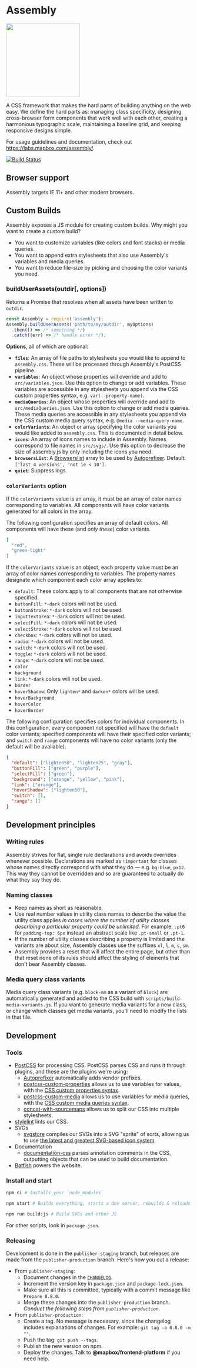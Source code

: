 # Assembly

<img width='200px' src='https://rawgit.com/mapbox/assembly/publisher-staging/assembly-logo.svg?v1'>

A CSS framework that makes the hard parts of building anything on the web easy. We define the hard parts as: managing class specificity, designing cross-browser form components that work well with each other, creating a harmonious typographic scale, maintaining a baseline grid, and keeping responsive designs simple.

For usage guidelines and documentation, check out https://labs.mapbox.com/assembly/.

[![Build Status](https://travis-ci.com/mapbox/assembly.svg?token=FB2dZNVWaGo68KZnwz9M&branch=publisher-staging)](https://travis-ci.com/mapbox/assembly)

## Browser support

Assembly targets IE 11+ and other modern browsers.

## Custom Builds

Assembly exposes a JS module for creating custom builds. Why might you want to create a custom build?

- You want to customize variables (like colors and font stacks) or media queries.
- You want to append extra stylesheets that also use Assembly's variables and media queries.
- You want to reduce file-size by picking and choosing the color variants you need.

### buildUserAssets(outdir[, options])

Returns a Promise that resolves when all assets have been written to `outdir`.

```js
const Assembly = require('assembly');
Assembly.buildUserAssets('path/to/my/outdir', myOptions)
  .then(() => /* something */)
  .catch((err) => /* handle error */);
```

**Options**, all of which are optional:

- **`files`**: An array of file paths to stylesheets you would like to append to `assembly.css`. These will be processed through Assembly's PostCSS pipeline.
- **`variables`**: An object whose properties will override and add to `src/variables.json`. Use this option to change or add variables.
  These variables are accessible in any stylesheets you append via the CSS custom properties syntax, e.g. `var(--property-name)`.
- **`mediaQueries`**: An object whose properties will override and add to `src/mediaQueries.json`. Use this option to change or add media queries.
  These media queries are accessible in any stylesheets you append via the CSS custom media query syntax, e.g. `@media --media-query-name`.
- **`colorVariants`**: An object or array specifying the color variants you would like added to `assembly.css`. This is documented in detail below.
- **`icons`**: An array of icons names to include in Assembly. Names correspond to file names in `src/svgs/`. Use this option to decrease the size of assembly.js by only including the icons you need.
- **`browsersList`**: A [Browserslist](https://github.com/ai/browserslist) array to be used by [Autoprefixer](https://github.com/postcss/autoprefixer). Default: `['last 4 versions', 'not ie < 10']`.
- **`quiet`**: Suppress logs.

### `colorVariants` option

If the `colorVariants` value is an array, it must be an array of color names corresponding to variables. All components will have color variants generated for all colors in the array.

The following configuration specifies an array of default colors. All components will have these (and *only these*) color variants.

```json
[
  "red",
  "green-light"
]
```

If the `colorVariants` value is an object, each property value must be an array of color names corresponding to variables. The property names designate which component each color array applies to:
  - `default`: These colors apply to all components that are not otherwise specified.
  - `buttonFill`: `*-dark` colors will not be used.
  - `buttonStroke`: `*-dark` colors will not be used.
  - `inputTextarea`: `*-dark` colors will not be used.
  - `selectFill`: `*-dark` colors will not be used.
  - `selectStroke`: `*-dark` colors will not be used.
  - `checkbox`: `*-dark` colors will not be used.
  - `radio`: `*-dark` colors will not be used.
  - `switch`: `*-dark` colors will not be used.
  - `toggle`: `*-dark` colors will not be used.
  - `range`: `*-dark` colors will not be used.
  - `color`
  - `background`
  - `link`: `*-dark` colors will not be used.
  - `border`
  - `hoverShadow`: Only `lighten*` and `darken*` colors will be used.
  - `hoverBackground`
  - `hoverColor`
  - `hoverBorder`

The following configuration specifies colors for individual components. In this configuration, every component not specified will have the `default` color variants; specified components will have their specified color variants; and `switch` and `range` components will have no color variants (only the default will be available).

```json
{
  "default": ["lighten50", "lighten25", "gray"],
  "buttonFill": ["green", "purple"],
  "selectFill": ["green"],
  "background": ["orange", "yellow", "pink"],
  "link": ["orange"],
  "hoverShadow": ["lighten50"],
  "switch": [],
  "range": []
}
```

## Development principles

### Writing rules

Assembly strives for flat, single rule declarations and avoids overrides whenever possible. Declarations are marked as `!important` for classes whose names directly correspond with what they do — e.g. `bg-blue`, `px12`. This way they cannot be overridden and so are guaranteed to actually do what they say they do.

### Naming classes

- Keep names as short as reasonable.
- Use real number values in utility class names to describe the value the utility class applies _in cases where the number of utility classes describing a particular property could be unlimited_. For example, `.pt6` for `padding-top: 6px` instead an abstract scale like `.pt-small` or `.pt-1`.
- If the number of utility classes describing a property is limited and the variants are about size, Assembly classes use the suffixes `xl`, `l`, `m`, `s`, `sm`.
- Assembly provides a reset that will affect the entire page, but other than that reset none of its rules should affect the styling of elements that don't bear Assembly classes.

### Media query class variants

Media query class variants (e.g. `block-mm` as a variant of `block`) are automatically generated and added to the CSS build with `scripts/build-media-variants.js`. If you want to generate media variants for a new class, or change which classes get media variants, you'll need to modify the lists in that file.

## Development

### Tools

- [PostCSS](http://postcss.org/) for processing CSS. PostCSS parses CSS and runs it through plugins, and these are the plugins we're using:
  - [Autoprefixer](https://autoprefixer.github.io/) automatically adds vendor prefixes.
  - [postcss-custom-properties](https://github.com/postcss/postcss-custom-properties) allows us to use variables for values, with the [CSS custom properties syntax](https://developer.mozilla.org/en-US/docs/Web/CSS/--*).
  - [postcss-custom-media](https://github.com/postcss/postcss-custom-media) allows us to use variables for media queries, with the [CSS custom media queries syntax](https://www.w3.org/TR/2016/WD-mediaqueries-4-20160126/#custom-mq).
  - [concat-with-sourcemaps](https://github.com/floridoo/concat-with-sourcemaps) allows us to split our CSS into multiple stylesheets.
- [stylelint](http://stylelint.io/) lints our CSS.
- SVGs
  - [svgstore](https://github.com/svgstore/svgstore) compiles our SVGs into a SVG "sprite" of sorts, allowing us to use [the latest and greatest SVG-based icon system](https://css-tricks.com/svg-sprites-use-better-icon-fonts/).
- Documentation
  - [documentation-css](https://github.com/documentationjs/documentation-css) parses annotation comments in the CSS, outputting objects that can be used to build documentation.
- [Batfish](https://github.com/mapbox/batfish) powers the website.

### Install and start

```bash
npm ci # Installs your `node_modules`

npm start # Builds everything, starts a dev server, rebuilds & reloads on changes

npm run build:js # Build SVGs and other JS
```

For other scripts, look in `package.json`.

### Releasing

Development is done in the `publisher-staging` branch, but releases are made from the `publisher-production` branch. Here's how you cut a release:

- From `publisher-staging`:
  - Document changes in the [`CHANGELOG`](https://github.com/mapbox/assembly/blob/publisher-staging/CHANGELOG.md).
  - Increment the version key in `package.json` and `package-lock.json`.
  - Make sure all this is committed, typically with a commit message like `Prepare 0.8.0`.
  - Merge these changes into the `publisher-production` branch. *Conduct the following steps from `publisher-production`*.
- From `publisher-production`:
  - Create a tag. No message is necessary, since the changelog includes explanations of changes. For example: `git tag -a 0.8.0 -m ""`.
  - Push the tag: `git push --tags`.
  - Publish the new version on npm.
  - Deploy the changes. Talk to **@mapbox/frontend-platform** if you need help.
